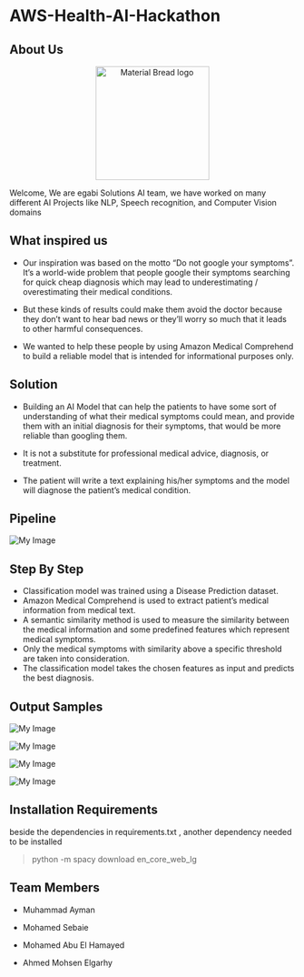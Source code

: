 # AWS-Health-AI-Hackathon

## About Us
<p align="center">
    <img width="200" src="https://github.com/muhammadayman97/AWS-Health-AI-Hackathon/blob/main/images/egabi.png" alt="Material Bread logo">
</p>

Welcome, We are egabi Solutions AI team, we have worked on many different AI Projects like NLP, Speech recognition, and Computer Vision domains

## What inspired us

* Our inspiration was based on the motto “Do not google your symptoms”. It’s a world-wide problem that people google their symptoms searching for quick cheap diagnosis which may lead to underestimating / overestimating their medical conditions.

* But these kinds of results could make them avoid the doctor because they don’t want to hear bad news or they’ll worry so much that it leads to other harmful consequences.

* We wanted to help these people by using Amazon Medical Comprehend to build a reliable model that is intended for informational purposes only.


## Solution

* Building an AI Model that can help the patients to have some sort of understanding of what their medical symptoms could mean, and provide them with an initial diagnosis for their symptoms, that would be more reliable than googling them.

* It is not a substitute for professional medical advice, diagnosis, or treatment.

* The patient will write a text explaining his/her symptoms and the model will diagnose the patient’s medical condition.


## Pipeline

![My Image](https://github.com/muhammadayman97/AWS-Health-AI-Hackathon/blob/main/images/pipeline.jpg)


## Step By Step

* Classification model was trained using a Disease Prediction dataset.
* Amazon Medical Comprehend is used to extract patient’s medical information from medical text.
* A semantic similarity method is used to measure the similarity between the medical information and some predefined features which represent medical symptoms.
* Only the medical symptoms with similarity above a specific threshold are taken into consideration.
* The classification model takes the chosen features as input and predicts the best diagnosis.

## Output Samples

![My Image](https://github.com/muhammadayman97/AWS-Health-AI-Hackathon/blob/main/images/case1.jpeg)

![My Image](https://github.com/muhammadayman97/AWS-Health-AI-Hackathon/blob/main/images/case2.png)

![My Image](https://github.com/muhammadayman97/AWS-Health-AI-Hackathon/blob/main/images/case3.jpeg)

![My Image](https://github.com/muhammadayman97/AWS-Health-AI-Hackathon/blob/main/images/case4.png)


## Installation Requirements

beside the dependencies in requirements.txt , another dependency needed to be installed

> python -m spacy download en_core_web_lg


## Team Members

* Muhammad Ayman 

* Mohamed Sebaie

* Mohamed Abu El Hamayed

* Ahmed Mohsen Elgarhy 
